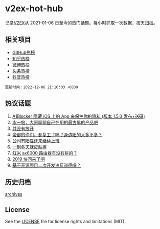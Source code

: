 # v2ex-hot-hub

 记录[V2EX](https://www.v2ex.com/)从 2021-01-06 日至今的热门话题。每小时抓取一次数据，按天[归档](archives)。
 
 ## 相关项目

- [GitHub热榜](https://github.com/lonnyzhang423/github-hot-hub)
- [知乎热榜](https://github.com/lonnyzhang423/zhihu-hot-hub)
- [微博热榜](https://github.com/lonnyzhang423/weibo-hot-hub)
- [头条热榜](https://github.com/lonnyzhang423/toutiao-hot-hub)
- [抖音热榜](https://github.com/lonnyzhang423/douyin-hot-hub)


 `更新时间：2022-12-08 21:16:03 +0800`

## 热议话题

1. [A1Blocker 隐藏 iOS 上的 App 来保护你的隐私 (版本 1.5.0 发布+送码)](https://www.v2ex.com/t/900941)
1. [水一帖，大家聊聊自己在用的最古早的产品吧](https://www.v2ex.com/t/900965)
1. [并没有放开](https://www.v2ex.com/t/900997)
1. [帝都的你们，都复工了吗？身边阳的人多不多？](https://www.v2ex.com/t/900972)
1. [公司有阳性还来继续上班](https://www.v2ex.com/t/901040)
1. [一到冬天就皮肤痒](https://www.v2ex.com/t/900964)
1. [红米 ax6000 路由器有没有拼的？](https://www.v2ex.com/t/900940)
1. [2019 快回来了吧](https://www.v2ex.com/t/900966)
1. [基于开源项目二次开发违反道德吗？](https://www.v2ex.com/t/900894)

## 历史归档

[archives](archives)

## License

See the [LICENSE](LICENSE) file for license rights and limitations (MIT).
